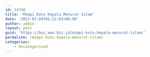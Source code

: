 ```yaml
---
id: 14748
title: 'Mimpi Kutu Kepala Menurut Islam'
date: '2023-07-04T01:22:03+00:00'
author: admin
layout: post
guid: 'https://bos.awn.biz.id/mimpi-kutu-kepala-menurut-islam/'
permalink: /mimpi-kutu-kepala-menurut-islam/
categories:
    - Uncategorized
---
```


